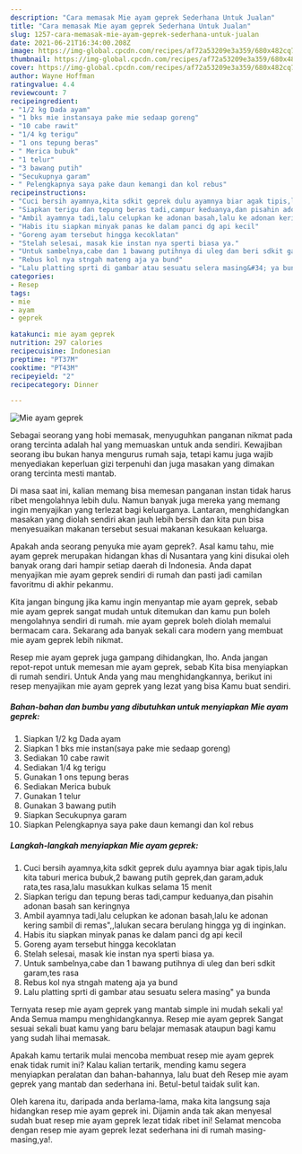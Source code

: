 ```yaml
---
description: "Cara memasak Mie ayam geprek Sederhana Untuk Jualan"
title: "Cara memasak Mie ayam geprek Sederhana Untuk Jualan"
slug: 1257-cara-memasak-mie-ayam-geprek-sederhana-untuk-jualan
date: 2021-06-21T16:34:00.208Z
image: https://img-global.cpcdn.com/recipes/af72a53209e3a359/680x482cq70/mie-ayam-geprek-foto-resep-utama.jpg
thumbnail: https://img-global.cpcdn.com/recipes/af72a53209e3a359/680x482cq70/mie-ayam-geprek-foto-resep-utama.jpg
cover: https://img-global.cpcdn.com/recipes/af72a53209e3a359/680x482cq70/mie-ayam-geprek-foto-resep-utama.jpg
author: Wayne Hoffman
ratingvalue: 4.4
reviewcount: 7
recipeingredient:
- "1/2 kg Dada ayam"
- "1 bks mie instansaya pake mie sedaap goreng"
- "10 cabe rawit"
- "1/4 kg terigu"
- "1 ons tepung beras"
- " Merica bubuk"
- "1 telur"
- "3 bawang putih"
- "Secukupnya garam"
- " Pelengkapnya saya pake daun kemangi dan kol rebus"
recipeinstructions:
- "Cuci bersih ayamnya,kita sdkit geprek dulu ayamnya biar agak tipis,lalu kita taburi merica bubuk,2 bawang putih geprek,dan garam,aduk rata,tes rasa,lalu masukkan kulkas selama 15 menit"
- "Siapkan terigu dan tepung beras tadi,campur keduanya,dan pisahin adonan basah san keringnya"
- "Ambil ayamnya tadi,lalu celupkan ke adonan basah,lalu ke adonan kering sambil di remas&#34;,,lalukan secara berulang hingga yg di inginkan."
- "Habis itu siapkan minyak panas ke dalam panci dg api kecil"
- "Goreng ayam tersebut hingga kecoklatan"
- "Stelah selesai, masak kie instan nya sperti biasa ya."
- "Untuk sambelnya,cabe dan 1 bawang putihnya di uleg dan beri sdkit garam,tes rasa"
- "Rebus kol nya stngah mateng aja ya bund"
- "Lalu platting sprti di gambar atau sesuatu selera masing&#34; ya bunda"
categories:
- Resep
tags:
- mie
- ayam
- geprek

katakunci: mie ayam geprek 
nutrition: 297 calories
recipecuisine: Indonesian
preptime: "PT37M"
cooktime: "PT43M"
recipeyield: "2"
recipecategory: Dinner

---
```



![Mie ayam geprek](https://img-global.cpcdn.com/recipes/af72a53209e3a359/680x482cq70/mie-ayam-geprek-foto-resep-utama.jpg)

Sebagai seorang yang hobi memasak, menyuguhkan panganan nikmat pada orang tercinta adalah hal yang memuaskan untuk anda sendiri. Kewajiban seorang ibu bukan hanya mengurus rumah saja, tetapi kamu juga wajib menyediakan keperluan gizi terpenuhi dan juga masakan yang dimakan orang tercinta mesti mantab.

Di masa  saat ini, kalian memang bisa memesan panganan instan tidak harus ribet mengolahnya lebih dulu. Namun banyak juga mereka yang memang ingin menyajikan yang terlezat bagi keluarganya. Lantaran, menghidangkan masakan yang diolah sendiri akan jauh lebih bersih dan kita pun bisa menyesuaikan makanan tersebut sesuai makanan kesukaan keluarga. 



Apakah anda seorang penyuka mie ayam geprek?. Asal kamu tahu, mie ayam geprek merupakan hidangan khas di Nusantara yang kini disukai oleh banyak orang dari hampir setiap daerah di Indonesia. Anda dapat menyajikan mie ayam geprek sendiri di rumah dan pasti jadi camilan favoritmu di akhir pekanmu.

Kita jangan bingung jika kamu ingin menyantap mie ayam geprek, sebab mie ayam geprek sangat mudah untuk ditemukan dan kamu pun boleh mengolahnya sendiri di rumah. mie ayam geprek boleh diolah memalui bermacam cara. Sekarang ada banyak sekali cara modern yang membuat mie ayam geprek lebih nikmat.

Resep mie ayam geprek juga gampang dihidangkan, lho. Anda jangan repot-repot untuk memesan mie ayam geprek, sebab Kita bisa menyiapkan di rumah sendiri. Untuk Anda yang mau menghidangkannya, berikut ini resep menyajikan mie ayam geprek yang lezat yang bisa Kamu buat sendiri.

<!--inarticleads1-->

##### Bahan-bahan dan bumbu yang dibutuhkan untuk menyiapkan Mie ayam geprek:

1. Siapkan 1/2 kg Dada ayam
1. Siapkan 1 bks mie instan(saya pake mie sedaap goreng)
1. Sediakan 10 cabe rawit
1. Sediakan 1/4 kg terigu
1. Gunakan 1 ons tepung beras
1. Sediakan  Merica bubuk
1. Gunakan 1 telur
1. Gunakan 3 bawang putih
1. Siapkan Secukupnya garam
1. Siapkan  Pelengkapnya saya pake daun kemangi dan kol rebus




<!--inarticleads2-->

##### Langkah-langkah menyiapkan Mie ayam geprek:

1. Cuci bersih ayamnya,kita sdkit geprek dulu ayamnya biar agak tipis,lalu kita taburi merica bubuk,2 bawang putih geprek,dan garam,aduk rata,tes rasa,lalu masukkan kulkas selama 15 menit
1. Siapkan terigu dan tepung beras tadi,campur keduanya,dan pisahin adonan basah san keringnya
1. Ambil ayamnya tadi,lalu celupkan ke adonan basah,lalu ke adonan kering sambil di remas&#34;,,lalukan secara berulang hingga yg di inginkan.
1. Habis itu siapkan minyak panas ke dalam panci dg api kecil
1. Goreng ayam tersebut hingga kecoklatan
1. Stelah selesai, masak kie instan nya sperti biasa ya.
1. Untuk sambelnya,cabe dan 1 bawang putihnya di uleg dan beri sdkit garam,tes rasa
1. Rebus kol nya stngah mateng aja ya bund
1. Lalu platting sprti di gambar atau sesuatu selera masing&#34; ya bunda




Ternyata resep mie ayam geprek yang mantab simple ini mudah sekali ya! Anda Semua mampu menghidangkannya. Resep mie ayam geprek Sangat sesuai sekali buat kamu yang baru belajar memasak ataupun bagi kamu yang sudah lihai memasak.

Apakah kamu tertarik mulai mencoba membuat resep mie ayam geprek enak tidak rumit ini? Kalau kalian tertarik, mending kamu segera menyiapkan peralatan dan bahan-bahannya, lalu buat deh Resep mie ayam geprek yang mantab dan sederhana ini. Betul-betul taidak sulit kan. 

Oleh karena itu, daripada anda berlama-lama, maka kita langsung saja hidangkan resep mie ayam geprek ini. Dijamin anda tak akan menyesal sudah buat resep mie ayam geprek lezat tidak ribet ini! Selamat mencoba dengan resep mie ayam geprek lezat sederhana ini di rumah masing-masing,ya!.


